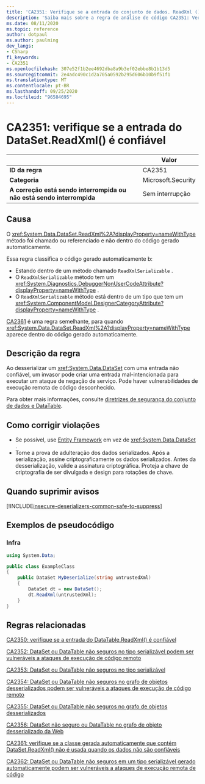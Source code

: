 ```yaml
---
title: 'CA2351: Verifique se a entrada do conjunto de dados. ReadXml () é confiável (análise de código)'
description: 'Saiba mais sobre a regra de análise de código CA2351: Verifique se a entrada do conjunto de dados. ReadXml () é confiável'
ms.date: 08/11/2020
ms.topic: reference
author: dotpaul
ms.author: paulming
dev_langs:
- CSharp
f1_keywords:
- CA2351
ms.openlocfilehash: 307e52f1b2ee4692dba8a9b3ef02ebbe8b1b13d5
ms.sourcegitcommit: 2e4adc490c1d2a705a0592b295d606b10b9f51f1
ms.translationtype: MT
ms.contentlocale: pt-BR
ms.lasthandoff: 09/25/2020
ms.locfileid: "96584695"
---
```

# <a name="ca2351-ensure-datasetreadxmls-input-is-trusted"></a>CA2351: verifique se a entrada do DataSet.ReadXml() é confiável

| | Valor |
|-|-|
| **ID da regra** |CA2351|
| **Categoria** |Microsoft.Security|
| **A correção está sendo interrompida ou não está sendo interrompida** |Sem interrupção|

## <a name="cause"></a>Causa

O <xref:System.Data.DataSet.ReadXml%2A?displayProperty=nameWithType> método foi chamado ou referenciado e não dentro do código gerado automaticamente.

Essa regra classifica o código gerado automaticamente b:

- Estando dentro de um método chamado `ReadXmlSerializable` .
- O `ReadXmlSerializable` método tem um <xref:System.Diagnostics.DebuggerNonUserCodeAttribute?displayProperty=nameWithType> .
- O `ReadXmlSerializable` método está dentro de um tipo que tem um <xref:System.ComponentModel.DesignerCategoryAttribute?displayProperty=nameWithType> .

[CA2361](ca2361.md) é uma regra semelhante, para quando <xref:System.Data.DataSet.ReadXml%2A?displayProperty=nameWithType> aparece dentro do código gerado automaticamente.

## <a name="rule-description"></a>Descrição da regra

Ao desserializar um <xref:System.Data.DataSet> com uma entrada não confiável, um invasor pode criar uma entrada mal-intencionada para executar um ataque de negação de serviço. Pode haver vulnerabilidades de execução remota de código desconhecido.

Para obter mais informações, consulte [diretrizes de segurança do conjunto de dados e DataTable](https://go.microsoft.com/fwlink/?linkid=2132227).

## <a name="how-to-fix-violations"></a>Como corrigir violações

- Se possível, use [Entity Framework](/ef/) em vez de <xref:System.Data.DataSet> .
- Torne a prova de adulteração dos dados serializados. Após a serialização, assine criptograficamente os dados serializados. Antes da desserialização, valide a assinatura criptográfica. Proteja a chave de criptografia de ser divulgada e design para rotações de chave.

## <a name="when-to-suppress-warnings"></a>Quando suprimir avisos

[!INCLUDE[insecure-deserializers-common-safe-to-suppress](~/includes/code-analysis/insecure-deserializers-common-safe-to-suppress.md)]

## <a name="pseudo-code-examples"></a>Exemplos de pseudocódigo

### <a name="violation"></a>Infra

```csharp
using System.Data;

public class ExampleClass
{
    public DataSet MyDeserialize(string untrustedXml)
    {
        DataSet dt = new DataSet();
        dt.ReadXml(untrustedXml);
    }
}
```

## <a name="related-rules"></a>Regras relacionadas

[CA2350: verifique se a entrada do DataTable.ReadXml() é confiável](ca2350.md)

[CA2352: DataSet ou DataTable não seguros no tipo serializável podem ser vulneráveis a ataques de execução de código remoto](ca2352.md)

[CA2353: DataSet ou DataTable não seguros no tipo serializável](ca2353.md)

[CA2354: DataSet ou DataTable não seguros no grafo de objetos desserializados podem ser vulneráveis a ataques de execução de código remoto](ca2354.md)

[CA2355: DataSet ou DataTable não seguros no grafo de objetos desserializados](ca2355.md)

[CA2356: DataSet não seguro ou DataTable no grafo de objeto desserializado da Web](ca2356.md)

[CA2361: verifique se a classe gerada automaticamente que contém DataSet.ReadXml() não é usada quando os dados não são confiáveis](ca2361.md)

[CA2362: DataSet ou DataTable não seguros em um tipo serializável gerado automaticamente podem ser vulneráveis a ataques de execução remota de código](ca2362.md)
